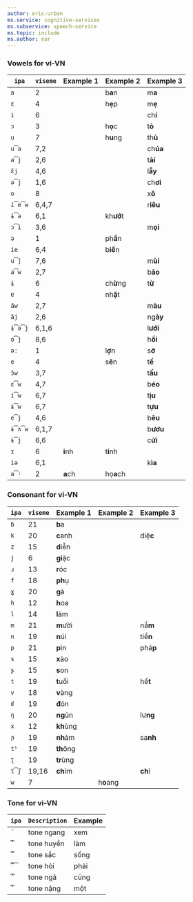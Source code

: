 ```yaml
---
author: eric-urban
ms.service: cognitive-services
ms.subservice: speech-service
ms.topic: include
ms.author: eur
---
```


### Vowels for vi-VN

| `ipa` | `viseme` | Example 1 | Example 2 | Example 3|
|-------|----------|-----------|-----------|----------|
| `a`   | 2        |           | b**a**n   | m**a**   |
| `ɛ`   | 4        |           | h**ẹ**p   | m**ẹ**   |
| `i`   | 6        |           |           | ch**í**  |
| `ɔ`   | 3        |           | h**ọ**c   | t**ò**   |
| `u`   | 7        |           | h**u**ng  | th**ù**  |
| `u͡a` | 7,2      |           |           | ch**úa** |
| `a͡j` | 2,6      |           |           | t**ài**  |
| `ɛ̆j` | 4,6      |           |           | l**ẫy**  |
| `ə͡j` | 1,6      |           |           | ch**ơi** |
| `o`   | 8        |           |           | x**ô**   |
| `i͡e͡w`| 6,4,7    |           |           | r**iêu** |
| `ɨ͡ə` | 6,1      |           | kh**ướ**t |          |
| `ɔ͡i` | 3,6      |           |           | m**ọi**  |
| `ə`   | 1        |           | ph**ầ**n  |          |
| `ie`  | 6,4      |           | b**iể**n  |          |
| `u͡j` | 7,6      |           |           | m**ùi**  |
| `a͡w` | 2,7      |           |           | b**ảo**  |
| `ɨ`   | 6        |           | ch**ừ**ng | t**ừ**   |
| `ɐ`   | 4        |           | nh**ặ**t  |          |
| `ăw` | 2,7      |           |           | m**àu**  |
| `ăj` | 2,6      |           |           | ng**ày** |
| `ɨ͡ə͡j`| 6,1,6    |           |           | l**ưới** |
| `o͡j` | 8,6      |           |           | h**ồi**  |
| `əː`  | 1        |           | l**ợ**n   | s**ỡ**   |
| `e`   | 4        |           | s**ê**n   | t**ế**   |
| `ɔ̆w` | 3,7      |           |           | t**ấu**  |
| `ɛ͡w` | 4,7      |           |           | b**éo**  |
| `i͡w` | 6,7      |           |           | t**ịu**  |
| `ɨ͡w` | 6,7      |           |           | t**ựu**  |
| `e͡j` | 4,6      |           |           | b**êu**  |
| `ɨ͡ʌ͡w`| 6,1,7    |           |           | b**ươu** |
| `ɨ͡j` | 6,6      |           |           | c**ửi**  |
| `ɪ`   | 6        | **i**nh   | t**i**nh  |          |
| `iə`  | 6,1      |           |           | k**ìa**  |
| `a͡ʲ` | 2        | **a**ch   | họ**a**ch |          |

### Consonant for vi-VN

| `ipa` | `viseme` | Example 1 | Example 2 | Example 3|
|-------|----------|-----------|-----------|----------|
| `ɓ`   | 21       | **b**a    |           |          |
| `k`   | 20       | **c**anh  |           | diệ**c** |
| `z`   | 15       | **d**iễn  |           |          |
| `j`   | 6        | **gi**ặc  |           |          |
| `ɹ`   | 13       | **r**óc   |           |          |
| `f`   | 18       | **ph**ụ   |           |          |
| `ɣ`   | 20       | **g**à    |           |          |
| `h`   | 12       | **h**oa   |           |          |
| `l`   | 14       | **l**àm   |           |          |
| `m`   | 21       | **m**ười  |           | nắ**m**  |
| `n`   | 19       | **n**úi   |           | tiề**n** |
| `p`   | 21       | **p**in   |           | phá**p** |
| `s`   | 15       | **x**ào   |           |          |
| `ʂ`   | 15       | **s**on   |           |          |
| `t`   | 19       | **t**uổi  |           | hế**t**  |
| `v`   | 18       | **v**àng  |           |          |
| `ɗ`   | 19       | **đ**ón   |           |          |
| `ŋ`   | 20       | **ng**ủn  |           | lư**ng** |
| `x`   | 12       | **kh**ùng |           |          |
| `ɲ`   | 19       | **nh**àm  |           | sa**nh** |
| `tʰ`  | 19       | **th**ông |           |          |
| `ʈ`   | 19       | **tr**ùng |           |          |
| `t͡ʃ` | 19,16    | **ch**im  |           | **ch**ỉ  |
| `w`   | 7        |           | h**o**ang |          |

### Tone for vi-VN

| `ipa` | `Description` | Example |
|-------|---------------|---------|
| `̄`   | tone ngang    | xem     |
| `̀̏͡` | tone huyền    | làm     |
| `̄̋͡` | tone sắc      | sống    |
| `̄̏̄͡͡`| tone hỏi      | phải    |
| `́̋͡` | tone ngã      | cũng    |
| `̄̀͡` | tone nặng     | một     |